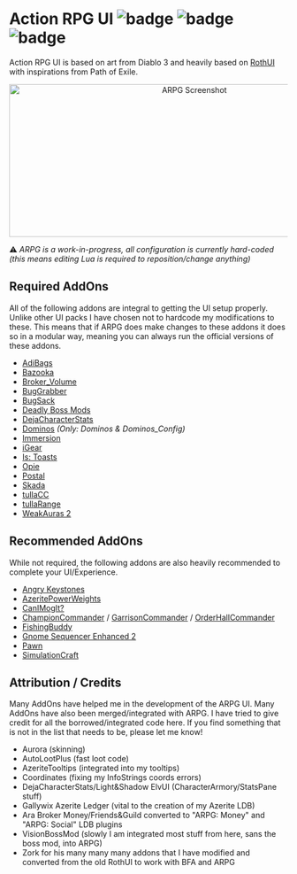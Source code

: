 # Action RPG UI ![badge](https://img.shields.io/badge/coded_by-monkeys-ff69b4.svg?longCache=true&style=popout) ![badge](https://img.shields.io/badge/interface-80000-0099ff.svg?longCache=true&style=popout)  ![badge](https://img.shields.io/badge/license-LGPLv3.0-lightgrey.svg?longCache=true&style=popout)

Action RPG UI is based on art from Diablo 3 and heavily based on [RothUI](https://www.wowinterface.com/downloads/info9175-RothUIDiablo.html) with inspirations from Path of Exile.

<p align="center">
	<img src="./screenshot.gif" alt="ARPG Screenshot"
		width="654" height="276">
</p>

:warning: *ARPG is a work-in-progress, all configuration is currently hard-coded (this means editing Lua is required to reposition/change anything)*

## Required AddOns
All of the following addons are integral to getting the UI setup properly. Unlike other UI packs I have chosen not to hardcode my modifications to these. This means that if ARPG does make changes to these addons it does so in a modular way, meaning you can always run the official versions of these addons.
* [AdiBags](https://www.wowace.com/projects/adibags)
* [Bazooka](https://www.wowace.com/projects/bazooka)
* [Broker_Volume](https://www.wowace.com/projects/data-broker-volume-controle)
* [BugGrabber](https://www.wowace.com/projects/bug-grabber)
* [BugSack](https://www.wowace.com/projects/bugsack)
* [Deadly Boss Mods](https://wow.curseforge.com/projects/deadly-boss-mods)
* [DejaCharacterStats](https://wow.curseforge.com/projects/dejacharacterstats)
* [Dominos](https://wow.curseforge.com/projects/dominos) *(Only: Dominos & Dominos_Config)*
* [Immersion](https://wow.curseforge.com/projects/immersion)
* [iGear](https://wow.curseforge.com/projects/igear)
* [Is: Toasts](https://wow.curseforge.com/projects/ls-toasts)
* [Opie](https://wow.curseforge.com/projects/opie)
* [Postal](https://www.wowace.com/projects/postal)
* [Skada](https://www.wowace.com/projects/skada)
* [tullaCC](https://wow.curseforge.com/projects/tullacc)
* [tullaRange](https://wow.curseforge.com/projects/tullarange)
* [WeakAuras 2](https://www.wowace.com/projects/weakauras-2)

## Recommended AddOns
While not required, the following addons are also heavily recommended to complete your UI/Experience.
* [Angry Keystones](https://www.wowace.com/projects/angry-keystones)
* [AzeritePowerWeights](https://wow.curseforge.com/projects/azeritepowerweights)
* [CanIMogIt?](https://wow.curseforge.com/projects/can-i-mog-it)
* [ChampionCommander](https://wow.curseforge.com/projects/championcommander) / [GarrisonCommander](https://mods.curse.com/addons/wow/garrisoncommander) / [OrderHallCommander](https://www.curseforge.com/wow/addons/orderhallcommander)
* [FishingBuddy](https://wow.curseforge.com/projects/fishingbuddy)
* [Gnome Sequencer Enhanced 2](https://wow.curseforge.com/projects/gse-gnome-sequencer-enhanced-advanced-macros)
* [Pawn](https://wow.curseforge.com/projects/pawn)
* [SimulationCraft](https://wow.curseforge.com/projects/simulationcraft)

## Attribution / Credits
Many AddOns have helped me in the development of the ARPG UI. Many AddOns have also been merged/integrated with ARPG. I have tried to give credit for all the borrowed/integrated code here. If you find something that is not in the list that needs to be, please let me know!
* Aurora (skinning)
* AutoLootPlus (fast loot code)
* AzeriteTooltips (integrated into my tooltips)
* Coordinates (fixing my InfoStrings coords errors)
* DejaCharacterStats/Light&Shadow ElvUI (CharacterArmory/StatsPane stuff)
* Gallywix Azerite Ledger (vital to the creation of my Azerite LDB)
* Ara Broker Money/Friends&Guild converted to "ARPG: Money" and "ARPG: Social" LDB plugins
* VisionBossMod (slowly I am integrated most stuff from here, sans the boss mod, into ARPG)
* Zork for his many many many addons that I have modified and converted from the old RothUI to work with BFA and ARPG